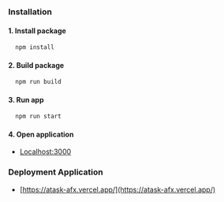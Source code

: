 ### Installation

####  1. Install package
```bash
  npm install
```

####  2. Build package
```bash
  npm run build
```

####  3. Run app
```bash
  npm run start
```

####  4. Open application
- [Localhost:3000](http://localhost:3000)

###  Deployment Application
- [https://atask-afx.vercel.app/](https://atask-afx.vercel.app/)